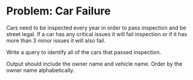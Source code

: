 # Problem: Car Failure
Cars need to be inspected every year in order to pass inspection and be street legal. If a car has any critical issues it will fail inspection or if it has more than 3 minor issues it will also fail.

Write a query to identify all of the cars that passed inspection.

Output should include the owner name and vehicle name. Order by the owner name alphabetically.
